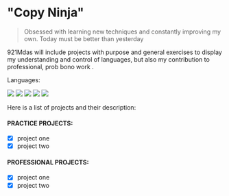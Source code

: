 # "Copy Ninja"

> Obsessed with learning new techniques and constantly improving my own. Today must be better than yesterday

921Mdas will include projects with purpose and general exercises to display my understanding and control of languages, but also my contribution to professional, prob bono work .

Languages:

![](https://upload.wikimedia.org/wikipedia/commons/thumb/9/99/Unofficial_JavaScript_logo_2.svg/2048px-Unofficial_JavaScript_logo_2.svg.png)
![](https://i1.wp.com/www.expertshopify.com/wp-content/uploads/2017/12/jquery_xbzrgp.gif?fit=600%2C600&ssl=1)
![](https://www.teahub.io/photos/full/148-1483625_cascading-style-sheets.jpg)
![](https://miro.medium.com/max/1366/1*HFYKWq92BcXJIdata7d-JQ.png)
![](https://repository-images.githubusercontent.com/37153337/9d0a6780-394a-11eb-9fd1-6296a684b124)

Here is a list of projects and their description:

#### PRACTICE PROJECTS:
- [x] project one
- [x] project two

#### PROFESSIONAL PROJECTS:

- [x] project one
- [x] project two
